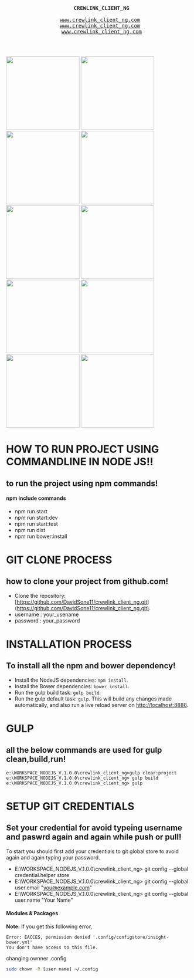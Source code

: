 


<pre>
  <p align="center">
  <b> CREWLINK_CLIENT_NG </b></br>
  <a href="#">www.crewlink_client_ng.com</a> 
  <a href="#">www.crewlink_client_ng.com</a> 
  <a href="#">www.crewlink_client_ng.com</a>

</p>  
</pre>


<p>
<img src="http://webmpires.net/media/blogs/blog/quick-uploads/p36/banner-angularjs.jpg?mtime=1466611958" width="200" height="200"> 
<img src="https://www.codingmart.com/uploads/post/image/5811921c8ca7854ce4d6d5c6/angular2.png" width="200" height="200"> 
<img src="http://www.programmingscripts.com/wp-content/uploads/2016/01/jquery-icon.png" width="200" height="200"> 
<img src="https://scotch.io/wp-content/uploads/2014/10/learning-react-getting-started.png" width="200" height="200"> 
<img src="https://raw.githubusercontent.com/gulpjs/artwork/master/gulp-2x.png" width="200" height="200"> 
<img src="http://blogs.quovantis.com/wp-content/uploads/2016/03/grunt_logo.jpg" width="200" height="200"> 
<img src="https://juststickers.in/wp-content/uploads/2014/08/NPM.jpg" width="200" height="200"> 
<img src="https://snipcart.com/media/10175/what-is-vuejs-definition.png" width="200" height="200"> 
<img src="http://backbonejs.org/docs/images/backbone.png" width="200" height="200"> 
<img src="http://emberjs.com/images/tomster-twitter-card.png" width="200" height="200"> 
</p>


# HOW TO RUN PROJECT USING COMMANDLINE IN NODE JS!!
## to run the project using npm commands!
#### npm include commands
- npm run start
- npm run start:dev
- npm run start:test
- npm run dist
- npm run bower:install

# GIT CLONE PROCESS
## how to clone your project from github.com!
- Clone the repository:[https://github.com/DavidSone11/crewlink_client_ng.git](https://github.com/DavidSone11/crewlink_client_ng.git). 
- username : your_usename
- password : your_password

# INSTALLATION PROCESS
## To install all the npm and bower dependency!
- Install the NodeJS dependencies: `npm install`.
- Install the Bower dependencies: `bower install`.
- Run the gulp build task: `gulp build`.
- Run the gulp default task: `gulp`. This will build any changes made automatically, and also run a live reload server on [http://localhost:8888](http://localhost:8888).

# GULP
## all the below commands are used for gulp clean,build,run!
```text
e:\WORKSPACE_NODEJS_V.1.0.0\crewlink_client_ng>gulp clear:project
e:\WORKSPACE_NODEJS_V.1.0.0\crewlink_client_ng> gulp build 
e:\WORKSPACE_NODEJS_V.1.0.0\crewlink_client_ng> gulp 
```


# SETUP GIT CREDENTIALS
## Set your credential for avoid typeing username and paswrd again and again while push or pull!
To start you should first add your credentials to git global store to avoid again and again typing your password. <br />
 - E:\WORKSPACE_NODEJS_V.1.0.0\crewlink_client_ng> git config --global credential.helper store <br />
 - E:\WORKSPACE_NODEJS_V.1.0.0\crewlink_client_ng> git config --global user.email "you@example.com" <br />
 - E:\WORKSPACE_NODEJS_V.1.0.0\crewlink_client_ng> git config --global user.name "Your Name" <br />

 #### Modules & Packages


**Note:**
If you get this following error, 
```text
Error: EACCES, permission denied '.config/configstore/insight-bower.yml'
You don't have access to this file.
```
changing ownner .config

```sh
sudo chown -R [user name] ~/.config
```